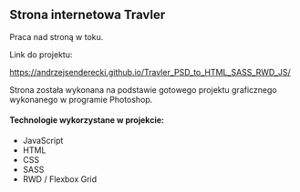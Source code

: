 <h2>Strona internetowa Travler</h2>

Praca nad stroną w toku.

Link do projektu:

https://andrzejsenderecki.github.io/Travler_PSD_to_HTML_SASS_RWD_JS/

Strona została wykonana na podstawie gotowego projektu graficznego wykonanego w programie Photoshop. 

<h4>Technologie wykorzystane w projekcie:</h4>

- JavaScript
- HTML
- CSS
- SASS
- RWD / Flexbox Grid
